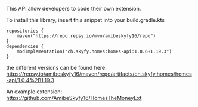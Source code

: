 This API allow developers to code their own extension.

To install this library, insert this snippet into your build.gradle.kts

```
repositories {
    maven("https://repo.repsy.io/mvn/amibeskyfy16/repo")
}
dependencies {
    modImplementation("ch.skyfy.homes:homes-api:1.0.6+1.19.3")
}
```

the different versions can be found here: https://repsy.io/amibeskyfy16/maven/repo/artifacts/ch.skyfy.homes/homes-api/1.0.4%2B1.19.3

An example extension: https://github.com/AmibeSkyfy16/HomesTheMoneyExt
